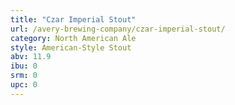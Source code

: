 ```yaml
---
title: "Czar Imperial Stout"
url: /avery-brewing-company/czar-imperial-stout/
category: North American Ale
style: American-Style Stout
abv: 11.9
ibu: 0
srm: 0
upc: 0
---
```


